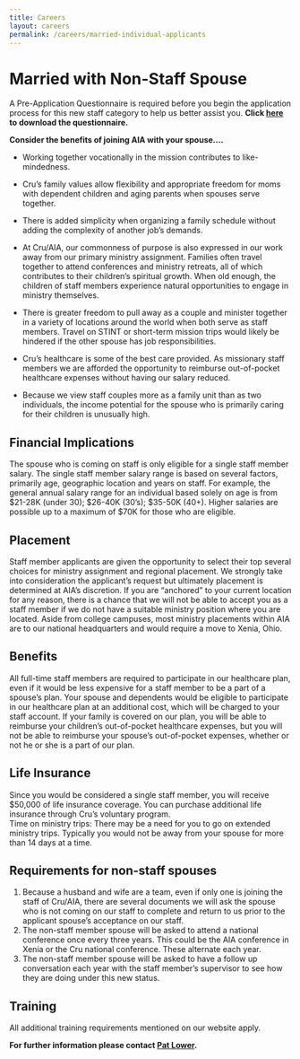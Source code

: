 ```yaml
---
title: Careers
layout: careers
permalink: /careers/married-individual-applicants
---
```

<h1>Married with Non-Staff Spouse</h1><p>A Pre-Application Questionnaire is required before you begin the application process for this new staff category to help us better assist you. <strong>Click <a href="/uploads/careers/PreApp%20questionnaire.docx">here</a> to download the questionnaire.</strong></p><p><strong>Consider the benefits of joining AIA with your spouse....</strong></p><p></p><ul><li>Working together vocationally in the mission contributes to like-mindedness.</li></ul><p></p><p></p><ul><li>Cru&rsquo;s family values allow flexibility and appropriate freedom for moms with dependent children and aging parents when spouses serve together.</li></ul><p></p><p></p><ul><li>There is added simplicity when organizing a family schedule without adding the complexity of another job&rsquo;s demands.</li></ul><p></p><p></p><ul><li>At Cru/AIA, our commonness of purpose is also expressed in our work away from our primary ministry assignment. Families often travel together to attend conferences and ministry retreats, all of which contributes to their children&rsquo;s spiritual growth. When old enough, the children of staff members experience natural opportunities to engage in ministry themselves.</li></ul><p></p><p></p><ul><li>There is greater freedom to pull away as a couple and minister together in a variety of locations around the world when both serve as staff members. Travel on STINT or short-term mission trips would likely be hindered if the other spouse has job responsibilities.</li></ul><p></p><p></p><ul><li>Cru&rsquo;s healthcare is some of the best care provided. As missionary staff members we are afforded the opportunity to reimburse out-of-pocket healthcare expenses without having our salary reduced.</li></ul><p></p><p></p><ul><li>Because we view staff couples more as a family unit than as two individuals, the income potential for the spouse who is primarily caring for their children is unusually high.</li></ul><p></p><p></p><h2>Financial Implications</h2><p>The spouse who is coming on staff is only eligible for a single staff member salary. The single staff member salary range is based on several factors, primarily age, geographic location and years on staff. For example, the general annual salary range for an individual based solely on age is from $21-28K (under 30); $26-40K (30&rsquo;s); $35-50K (40+). Higher salaries are possible up to a maximum of $70K for those who are eligible.</p><p></p><h2>Placement</h2><p>Staff member applicants are given the opportunity to select their top several choices for ministry assignment and regional placement. We strongly take into consideration the applicant&rsquo;s request but ultimately placement is determined at AIA&rsquo;s discretion. If you are &ldquo;anchored&rdquo; to your current location for any reason, there is a chance that we will not be able to accept you as a staff member if we do not have a suitable ministry position where you are located. Aside from college campuses, most ministry placements within AIA are to our national headquarters and would require a move to Xenia, Ohio.</p><h2>Benefits</h2><p>All full-time staff members are required to participate in our healthcare plan, even if it would be less expensive for a staff member to be a part of a spouse&rsquo;s plan. Your spouse and dependents would be eligible to participate in our healthcare plan at an additional cost, which will be charged to your staff account. If your family is covered on our plan, you will be able to reimburse your children&rsquo;s out-of-pocket healthcare expenses, but you will not be able to reimburse your spouse&rsquo;s out-of-pocket expenses, whether or not he or she is a part of our plan.</p><h2>Life Insurance</h2><p>Since you would be considered a single staff member, you will receive $50,000 of life insurance coverage. You can purchase additional life insurance through Cru&rsquo;s voluntary program. <br />Time on ministry trips: There may be a need for you to go on extended ministry trips. Typically you would not be away from your spouse for more than 14 days at a time.</p><h2>Requirements for non-staff spouses</h2><ol><li>Because a husband and wife are a team, even if only one is joining the staff of Cru/AIA, there are several documents we will ask the spouse who is not coming on our staff to complete and return to us prior to the applicant spouse&rsquo;s acceptance on our staff.</li><li>The non-staff member spouse will be asked to attend a national conference once every three years. This could be the AIA conference in Xenia or the Cru national conference. These alternate each year.</li><li>The non-staff member spouse will be asked to have a follow up conversation each year with the staff member&rsquo;s supervisor to see how they are doing under this new status.</li></ol><h2>Training</h2><p>All additional training requirements mentioned on our website apply.</p><p><strong>For further information please contact <a href="mailto:pat.lower@athletesinaction.org">Pat Lower</a>.</strong></p>